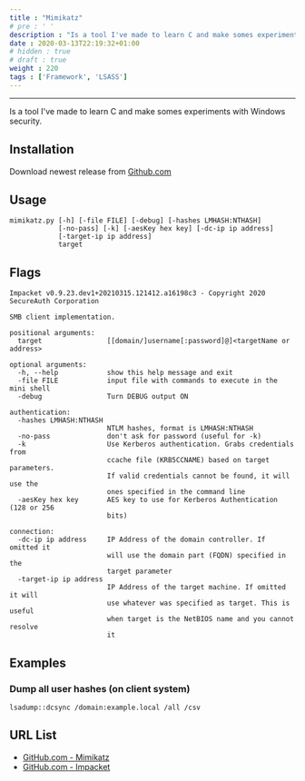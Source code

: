 ```yaml
---
title : "Mimikatz"
# pre : ' '
description : "Is a tool I've made to learn C and make somes experiments with Windows security."
date : 2020-03-13T22:19:32+01:00
# hidden : true
# draft : true
weight : 220
tags : ['Framework', 'LSASS']
---
```


---

Is a tool I've made to learn C and make somes experiments with Windows security.

## Installation

Download newest release from [Github.com](https://github.com/gentilkiwi/mimikatz/releases)

## Usage

```plain
mimikatz.py [-h] [-file FILE] [-debug] [-hashes LMHASH:NTHASH]
            [-no-pass] [-k] [-aesKey hex key] [-dc-ip ip address]
            [-target-ip ip address]
            target
```

## Flags

```plain
Impacket v0.9.23.dev1+20210315.121412.a16198c3 - Copyright 2020 SecureAuth Corporation

SMB client implementation.

positional arguments:
  target                [[domain/]username[:password]@]<targetName or address>

optional arguments:
  -h, --help            show this help message and exit
  -file FILE            input file with commands to execute in the mini shell
  -debug                Turn DEBUG output ON

authentication:
  -hashes LMHASH:NTHASH
                        NTLM hashes, format is LMHASH:NTHASH
  -no-pass              don't ask for password (useful for -k)
  -k                    Use Kerberos authentication. Grabs credentials from
                        ccache file (KRB5CCNAME) based on target parameters.
                        If valid credentials cannot be found, it will use the
                        ones specified in the command line
  -aesKey hex key       AES key to use for Kerberos Authentication (128 or 256
                        bits)

connection:
  -dc-ip ip address     IP Address of the domain controller. If omitted it
                        will use the domain part (FQDN) specified in the
                        target parameter
  -target-ip ip address
                        IP Address of the target machine. If omitted it will
                        use whatever was specified as target. This is useful
                        when target is the NetBIOS name and you cannot resolve
                        it
```

## Examples

### Dump all user hashes (on client system)

```plain
lsadump::dcsync /domain:example.local /all /csv
```

## URL List

- [GitHub.com - Mimikatz](https://github.com/gentilkiwi/mimikatz)
- [GitHub.com - Impacket](https://github.com/SecureAuthCorp/impacket/releases)
